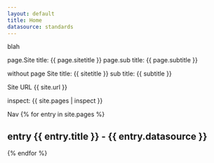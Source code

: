 ```yaml
---
layout: default
title: Home
datasource: standards
---
```


blah

page.Site title: {{ page.sitetitle }}
page.sub title: {{ page.subtitle }}

without page
Site title: {{ sitetitle }}
sub title: {{ subtitle }}

Site URL {{ site.url }}

inspect: {{ site.pages | inspect }}

Nav
{% for entry in site.pages %}
  <h2>entry {{ entry.title }} - {{ entry.datasource }}</h2>
{% endfor %}
